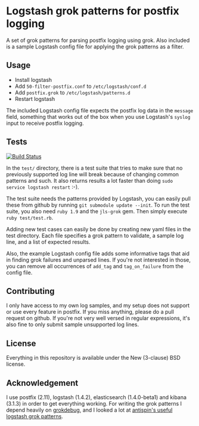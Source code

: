 Logstash grok patterns for postfix logging
==========================================

A set of grok patterns for parsing postfix logging using grok. Also included is a sample Logstash config file for applying the grok patterns as a filter.

Usage
-----

- Install logstash
- Add `50-filter-postfix.conf` to `/etc/logstash/conf.d`
- Add `postfix.grok` to `/etc/logstash/patterns.d`
- Restart logstash

The included Logstash config file expects the postfix log data in the `message` field, something that works out of the box when you use Logstash's `syslog` input to receive postfix logging.

Tests
-----

[![Build Status](https://travis-ci.org/whyscream/postfix-grok-patterns.svg?branch=master)](https://travis-ci.org/whyscream/postfix-grok-patterns)

In the `test/` directory, there is a test suite that tries to make sure that no previously supported log line will break because of changing common patterns and such. It also returns results a lot faster than doing `sudo service logstash restart` :-).

The test suite needs the patterns provided by Logstash, you can easily pull these from github by running `git submodule update --init`. To run the test suite, you also need `ruby 1.9` and the `jls-grok` gem. Then simply execute `ruby test/test.rb`.

Adding new test cases can easily be done by creating new yaml files in the test directory. Each file specifies a grok pattern to validate, a sample log line, and a list of expected results.

Also, the example Logstash config file adds some informative tags that aid in finding grok failures and unparsed lines. If you're not interested in those, you can remove all occurrences of `add_tag` and `tag_on_failure` from the config file.

Contributing
------------

I only have access to my own log samples, and my setup does not support or use every feature in postfix. If you miss anything, please do a pull request on github. If you're not very well versed in regular expressions, it's also fine to only submit sample unsupported log lines.

License
-------

Everything in this repository is available under the New (3-clause) BSD license.

Acknowledgement
---------------
I use postfix (2.11), logstash (1.4.2), elasticsearch (1.4.0-beta1) and kibana (3.1.3) in order to get everything working.
For writing the grok patterns I depend heavily on [grokdebug](https://grokdebug.herokuapp.com/), and I looked a lot at [antispin's useful logstash grok patterns](http://antisp.in/2014/04/useful-logstash-grok-patterns/).
